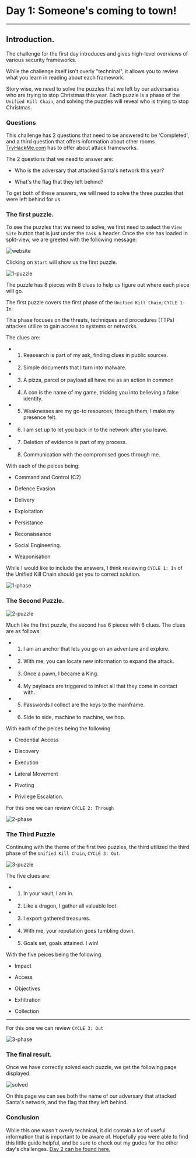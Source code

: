 # Day 1: Someone's coming to town!

---

## Introduction. 

The challenge for the first day introduces and gives high-level overviews of various security frameworks. 

While the challenge itself isn't overly "techninal", it allows you to review what you learn in reading about each framework.

Story wise, we need to solve the puzzles that we left by our adversaries who are trying to stop Christmas this year. Each puzzle is a phase of the `Unified Kill Chain`, and solving the puzzles will reveal who is trying to stop Christmas. 

### Questions

This challenge has 2 questions that need to be answered to be 'Completed', and a third question that offers information about other rooms [TryHackMe.com](https://tryhackme.com) has to offer about attack frameworks. 

The 2 questions that we need to answer are:

- Who is the adversary that attacked Santa's network this year?

- What's the flag that they left behind?

To get both of these answers, we will need to solve the three puzzles that were left behind for us. 

### The first puzzle. 

To see the puzzles that we need to solve, we first need to select the `View Site` button that is just under the `Task 6` header. Once the site has loaded in split-view, we are greeted with the following message:

![website](images/website.png)

Clicking on `Start` will show us the first puzzle. 

![1-puzzle](images/1-puzzle.png)

The puzzle has 8 pieces with 8 clues to help us figure out where each piece will go.

The first puzzle covers the first phase of the `Unified Kill Chain`; `CYCLE 1: In`. 

This phase focuses on the threats, techniques and procedures (TTPs) attackes utilize to gain access to systems or networks.

 The clues are:

- 1. Reasearch is part of my ask, finding clues in public sources.

- 2. Simple documents that I turn into malware.

- 3. A pizza, parcel or payload all have me as an action in common

- 4. A con is the name of my game, tricking you into believing a false identity. 

- 5. Weaknesses are my go-to resources; through them, I make my presence felt. 

- 6. I am set up to let you back in to the network after you leave. 

- 7. Deletion of evidence is part of my process. 

- 8. Communication with the compromised goes through me. 

With each of the peices being:

- Command and Control (C2)

- Defence Evasion

- Delivery

- Exploitation

- Persistance

- Reconaissance

- Social Engineering.

- Weaponisation

While I would like to include the answers, I think reviewing `CYCLE 1: In` of the Unified Kill Chain should get you to correct solution.

![1-phase](images/1-phase.png)

### The Second Puzzle. 

![2-puzzle](images/2-puzzle.png)

Much like the first puzzle, the second has 6 pieces with 6 clues. The clues are as follows:

- 1. I am an anchor that lets you go on an adventure and explore.

- 2. With me, you can locate new information to expand the attack. 

- 3. Once a pawn, I became a King. 

- 4. My payloads are triggered to infect all that they come in contact with.

- 5. Passwords I collect are the keys to the mainframe.

- 6. Side to side, machine to machine, we hop.


With each of the peices being the following

- Credential Access

- Discovery

- Execution

- Lateral Movement

- Pivoting

- Privilege Escalation. 

For this one we can review `CYCLE 2: Through`

![2-phase](images/2-phase.png)

### The Third Puzzle

Continuing with the theme of the first two puzzles, the third utilized the third phase of the `Unified Kill Chain`, `CYCLE 3: Out`.

![3-puzzle](images/3-puzzle.png)

The five clues are:

- 1. In your vault, I am in. 

- 2. Like a dragon, I gather all valuable loot.

- 3. I export gathered treasures. 

- 4. With me, your reputation goes tumbling down. 

- 5. Goals set, goals attained. I win!


With the five peices being the following. 

- Impact

- Access

- Objectives

- Exfiltration

- Collection

--- 

For this one we can review `CYCLE 3: Out`

![3-phase](images/3-phase.png)

### The final result. 

Once we have correctly solved each puzzle, we get the following page displayed.

![solved](images/solved.png)

On this page we can see both the name of our adversary that attacked Santa's network, and the flag that they left behind. 

### Conclusion

While this one wasn't overly technical, it did contain a lot of useful information that is important to be aware of. Hopefully you were able to find this little guide helpful, and be sure to check out my gudes for the other day's challenges. [Day 2 can be found here.]()

